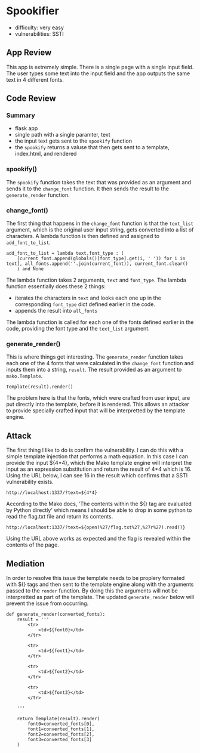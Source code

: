 # Spookifier
- difficulty: very easy
- vulnerabilities: SSTI

## App Review
This app is extremely simple.  There is a single page with a single input field.  The user types some text into the input field and the app outputs the same text in 4 different fonts.

## Code Review

### Summary
- flask app
- single path with a single paramter, text
- the input text gets sent to the ```spookify``` function
- the ```spookify``` returns a valuse that then gets sent to a template, index.html, and rendered

### spookify()
The ```spookify``` function takes the text that was provided as an argument and sends it to the ```change_font``` function.  It then sends the result to the ```generate_render``` function.

### change_font()
The first thing that happens in the ```change_font``` function is that the ```text_list``` argument, which is the original user input string, gets converted into a list of characters.  A lambda function is then defined and assigned to ```add_font_to_list```.
```
add_font_to_list = lambda text,font_type : (
	[current_font.append(globals()[font_type].get(i, ' ')) for i in text], all_fonts.append(''.join(current_font)), current_font.clear()
	) and None
```
The lambda function takes 2 arguments, ```text``` and ```font_type```.  The lambda function essentially does these 2 things:
- iterates the characters in ```text``` and looks each one up in the corresponding ```font_type``` dict defined earlier in the code.
- appends the result into ```all_fonts```

The lambda function is called for each one of the fonts defined earlier in the code, providing the font type and the ```text_list``` argument.

### generate_render()
This is where things get interesting.  The ```generate_render``` function takes each one of the 4 fonts that were calculated in the ```change_font``` function and inputs them into a string, ```result```.  The result provided as an argument to ```mako.Template```.
```
Template(result).render()
```
The problem here is that the fonts, which were crafted from user input, are put directly into the template, before it is rendered.  This allows an attacker to provide specially crafted input that will be interpretted by the template engine.

## Attack
The first thing I like to do is confirm the vulnerability.  I can do this with a simple template injection that performs a math equation.  In this case I can provide the input ${4\*4}, which the Mako template engine will interpret the input as an expression substitution and return the result of 4\*4 which is 16.  Using the URL below, I can see 16 in the result which confirms that a SSTI vulnerability exists.
```
http://localhost:1337/?text=${4*4}
```
According to the Mako docs, 'The contents within the ${} tag are evaluated by Python directly' which means I should be able to drop in some python to read the flag.txt file and return its contents.
```
http://localhost:1337/?text=${open(%27/flag.txt%27,%27r%27).read()}
```
Using the URL above works as expected and the flag is revealed within the contents of the page.
## Mediation
In order to resolve this issue the template needs to be proplery formated with ${} tags and then sent to the template engine along with the arguments passed to the ```render``` function.  By doing this the arguments will not be interpretted as part of the template.  The updated ```generate_render``` below will prevent the issue from occurring.
```
def generate_render(converted_fonts):
	result = '''
		<tr>
			<td>${font0}</td>
        </tr>
        
		<tr>
        	<td>${font1}</td>
        </tr>
        
		<tr>
        	<td>${font2}</td>
        </tr>
        
		<tr>
        	<td>${font3}</td>
        </tr>

	'''
	
	return Template(result).render(
		font0=converted_fonts[0],
		font1=converted_fonts[1],
		font2=converted_fonts[2],
		font3=converted_fonts[3]
	)
```
